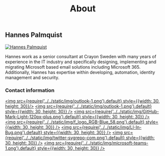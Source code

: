 ﻿---
title: About
description: About
hide_table_of_contents: true
---

## Hannes Palmquist

<a class="avatar__photo-link avatar__photo" href="https://getps.dev/about" target="_blank" rel="noreferrer noopener">
    <img src="https://getps.dev/img/Hannes_Profil_HighContrast.jpg" alt="Hannes Palmquist"/>
</a>

Hannes work as a senior consultant at Crayon Sweden with many years of experience in the IT industry and specifically designing, implementing and migrating Microsoft based email solutions including Microsoft 365. Additionally, Hannes has expertise within developing, automation, identity management and security.

### Contact information

<a href="mailto:hannes.palmquist@outlook.com"><img src={require('../../static/img/outlook-1.png').default} style={{width: 30, height: 30}}/></a>
<a href="mailto:hannes.palmquist@crayon.com"><img src={require('../../static/img/outlook-1.png').default} style={{width: 30, height: 30}} /></a>
<a href="https://github.com/hanpq/"><img src={require('../../static/img/GitHub-Mark-Light-120px-plus.png').default} style={{width: 30, height: 30}} /></a>
<a href="https://www.facebook.com/hannes.palmquist/"><img src={require('../../static/img/f_logo_RGB-Blue_58.png').default} style={{width: 30, height: 30}} /></a>
<a href="https://www.linkedin.com/in/hannes-palmquist-732b5647/"><img src={require('../../static/img/LI-In-Bug.png').default} style={{width: 30, height: 30}} /></a>
<a href="https://twitter.com/PalmquistHannes/"><img src={require('../../static/img/twitter-svgrepo-com.png').default} style={{width: 30, height: 30}} /></a>
<a href="https://teams.microsoft.com/l/chat/0/0?users=hannes.palmquist@crayon.com"><img src={require('../../static/img/microsoft-teams-1.png').default} style={{width: 30, height: 30}} /></a>
